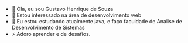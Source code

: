 - 👋 Ola, eu sou Gustavo Henrique de Souza
- 👀 Estou interessado na área de desenvolvimento web
- 🌱 Eu estou estudando atualmente java, e faço faculdade de Analise de Desenvolvimento de Sistemas
- ⚡ Adoro aprender e de desafios.
